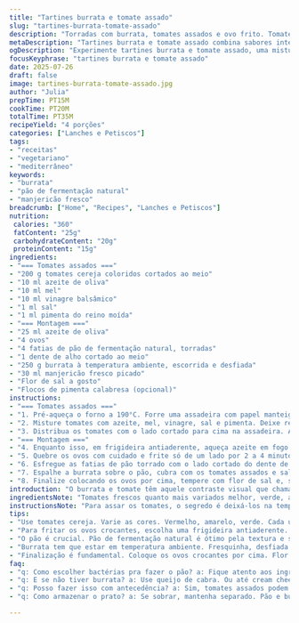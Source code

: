 ```yaml
---
title: "Tartines burrata e tomate assado"
slug: "tartines-burrata-tomate-assado"
description: "Torradas com burrata, tomates assados e ovo frito. Tomates coloridos, mel, vinagre e um toque de manjericão no lugar do pimentão. Ovo frito na manteiga para borda crocante. Pão de fermentação natural, esfregado com alho. Finalizado com ervas frescas e flor de sal. Variedade gostosa, rápida e vegetariana."
metaDescription: "Tartines burrata e tomate assado combina sabores intensos e frescos. Aprenda a preparar esse prato mediterrâneo incrível em poucos passos."
ogDescription: "Experimente tartines burrata e tomate assado, uma mistura deliciosa de texturas e sabores que encanta em qualquer refeição."
focusKeyphrase: "tartines burrata e tomate assado"
date: 2025-07-26
draft: false
image: tartines-burrata-tomate-assado.jpg
author: "Julia"
prepTime: PT15M
cookTime: PT20M
totalTime: PT35M
recipeYield: "4 porções"
categories: ["Lanches e Petiscos"]
tags:
- "receitas"
- "vegetariano"
- "mediterrâneo"
keywords:
- "burrata"
- "pão de fermentação natural"
- "manjericão fresco"
breadcrumb: ["Home", "Recipes", "Lanches e Petiscos"]
nutrition: 
 calories: "360"
 fatContent: "25g"
 carbohydrateContent: "20g"
 proteinContent: "15g"
ingredients:
- "=== Tomates assados ==="
- "200 g tomates cereja coloridos cortados ao meio"
- "10 ml azeite de oliva"
- "10 ml mel"
- "10 ml vinagre balsâmico"
- "1 ml sal"
- "1 ml pimenta do reino moída"
- "=== Montagem ==="
- "25 ml azeite de oliva"
- "4 ovos"
- "4 fatias de pão de fermentação natural, torradas"
- "1 dente de alho cortado ao meio"
- "250 g burrata à temperatura ambiente, escorrida e desfiada"
- "30 ml manjericão fresco picado"
- "Flor de sal a gosto"
- "Flocos de pimenta calabresa (opcional)"
instructions:
- "=== Tomates assados ==="
- "1. Pré-aqueça o forno a 190°C. Forre uma assadeira com papel manteiga."
- "2. Misture tomates com azeite, mel, vinagre, sal e pimenta. Deixe reposar 5 minutos e escorra o excesso de líquido."
- "3. Distribua os tomates com o lado cortado para cima na assadeira. Asse por 12 a 18 minutos até começarem a murchar e dourar levemente."
- "=== Montagem ==="
- "4. Enquanto isso, em frigideira antiaderente, aqueça azeite em fogo médio-alto até borbulhar levemente."
- "5. Quebre os ovos com cuidado e frite só de um lado por 2 a 4 minutos, até a clara firmar e a borda dourar e ficar crocante."
- "6. Esfregue as fatias de pão torrado com o lado cortado do dente de alho para aromatizar."
- "7. Espalhe a burrata sobre o pão, cubra com os tomates assados e salpique o manjericão fresco."
- "8. Finalize colocando os ovos por cima, tempere com flor de sal e, se quiser, pimenta calabresa moída na hora."
introduction: "O burrata e tomate têm aquele contraste visual que chama atenção. Torradas gordinhas, pão de fermentação natural pra deixar o sabor mais marcante. Tomates variados, de cores diferentes, ganham doçura entra em cena o mel e a acidez do vinagre balsâmico. Ovo frito na manteiga vira crocante na borda, um detalhe que muda tudo — não é só ovo. Manjericão substitui a ciboulette comum, dando aroma fresco e brasileiro. Fácil de preparar e monta rápido. Virou prato principal pra almoço leve ou lanche chique, vegetarianos agradecem. Aquele almoço que não pesa, mas preenche. Mistura de textura e sabor pra arrancar elogios, mesmo na correria do dia a dia."
ingredientsNote: "Tomates frescos quanto mais variados melhor, verde, amarelo e vermelho pra cor e sabor diferentes no mesmo prato. Mel ajuda a caramelizar e realça o sabor — mas modere, é só um toque. Vinagre balsâmico traz a acidez necessária, usualmente vinagre de vinho branco, mas troca fácil e deixa mais brasileiro. Para o ovo, manteiga é melhor que óleo pra fritar, cria aquela borda crocante. Pão de fermentação natural tem um sabor mais profundo, mas boa fatia de pão de campanha dá conta do recado. Burrata fresquinha e em temperatura ambiente pra garantir suavidade. Alho esfregado no pão não mata o gosto do alho cru, só dá um perfume na medida. Manjericão fresco no lugar da ciboulette, um toque tropical. Flor de sal por cima no final, realça sem precisar exagerar. Pimenta calabresa moída na hora opcional, pra quem gosta de calor. Ingredientes fáceis, mistura do mediterrâneo com leve toque brasileiro."
instructionsNote: "Para assar os tomates, o segredo é deixá-los na temperatura certa pra ficarem murchos, mas não ressecados. Controle o tempo entre 12 e 18 minutos conforme seu forno e tamanho dos tomates. Escorra o excesso de líquido antes de levar ao forno pra evitar que fiquem encharcados. Fritar os ovos de um lado só é questão de paciência; lembre de usar frigideira antiaderente e manteiga em pequena quantidade, deixe o fogo médio-alto controlado, assim a clara cozinha e a borda fica dourada e crocante sem que o ovo queime. Para servir, esfregue o pão ainda quente com alho para liberar aroma sem pungência excessiva. Na montagem, espalhe burrata com as mãos pra respeitar a textura e não rasgar a fatia de pão. Coloque as folhas de manjericão por último pra manter frescor. Finalize sempre com flor de sal para equilibrar e dar aquele brilho no sabor. Pimenta calabresa fica a gosto, mas recomendada para quem gosta de um toque a mais de personalidade no prato."
tips:
- "Use tomates cereja. Varie as cores. Vermelho, amarelo, verde. Cada um traz sabor diferente. Mel e vinagre também ajudam a caramelizar. Não esqueça do sal e a pimenta. Se deixar os tomates murchar e dourar, vai fazer diferença no prato. Cuidado com o tempo de forno, 12 a 18 minutos é o ideal. O segredo é escorrer bem. Evita que fiquem encharcados."
- "Para fritar os ovos crocantes, escolha uma frigideira antiaderente. Aqueça bem a manteiga, fogo médio-alto funciona. Quebre os ovos com cuidado para não vazar a gema. Frite apenas de um lado, não tem mistério. Controlar o calor faz a clara cozinhar. Borada douradinha é essencial, dá crocância que transforma o ovo."
- "O pão é crucial. Pão de fermentação natural é ótimo pela textura e sabor. Mas se não tiver, pão de campanha serve. Torradas bem feitas são essenciais. Alho esfregado no pão, só o lado cortado. Isso traz aroma sem dominar o sabor. E o calor do pão potencializa tudo. Montagem, faça com cuidado para não rasgar o pão."
- "Burrata tem que estar em temperatura ambiente. Fresquinha, desfiada. Espalhe com as mãos. Não tenha pressa. Coloque os tomates por cima. Manjericão fresco é o toque final. E a flor de sal realça o sabor de tudo. Experimente com pimenta calabresa se gosta de um toque picante."
- "Finalização é fundamental. Coloque os ovos crocantes por cima. Flor de sal por último, brilha no prato. Tente variar, acrescente outros ingredientes que gosta. Talvez abacate ou até um toque de limão. A receita é versátil. Assim você faz do jeito que ama. Cuidado com as porções, 4 serve bem para um almoço."
faq:
- "q: Como escolher bactérias pra fazer o pão? a: Fique atento aos ingredientes. Olhe na embalagem. Evite conservantes. Pão natural precisa de fermento fresco. Isso faz a diferença ao assar. Sabor e textura vão mudar bastante."
- "q: E se não tiver burrata? a: Use queijo de cabra. Ou até cream cheese. O ideal é que seja cremoso. Se preferir, ricota pode funcionar. Ajuste o tempero. Com certeza não ficará igual, mas vai te surpreender."
- "q: Posso fazer isso com antecedência? a: Sim, tomates assados podem ser feitos antes. Armazene na geladeira por até 4 dias. Quando for usar, aqueça. Mas não deixe os ovos fritos prontos. Eles são melhores quentes e frescos."
- "q: Como armazenar o prato? a: Se sobrar, mantenha separado. Pão e burrata não devem ficar juntos. Para não ficarem murchos. Separe tudo em potes. E consuma em até 2 dias. O sabor é melhor assim."

---
```

